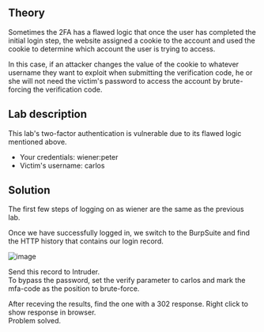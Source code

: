 ## Theory  
Sometimes the 2FA has a flawed logic that once the user has completed the initial login step, the website assigned a cookie to the account and used the cookie to determine which account the user is trying to access.  

In this case, if an attacker changes the value of the cookie to whatever username they want to exploit when submitting the verification code, he or she will not need the victim's password to access the account by brute-forcing the verification code.  

## Lab description  
This lab's two-factor authentication is vulnerable due to its flawed logic mentioned above. 
- Your credentials: wiener:peter  
- Victim's username: carlos  

## Solution  
The first few steps of logging on as wiener are the same as the previous lab.  

Once we have successfully logged in, we switch to the BurpSuite and find the HTTP history that contains our login record.  

![image](https://user-images.githubusercontent.com/106157137/174995109-3b4c20d7-bdf3-4a91-b01b-b36c2bf083f8.png)

Send this record to Intruder.  
To bypass the password, set the verify parameter to carlos and mark the mfa-code as the position to brute-force.  

After receving the results, find the one with a 302 response. Right click to show response in browser.  
Problem solved.  
